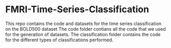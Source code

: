 # FMRI-Time-Series-Classification
This repo contains the code and datasets for the time series classification on the BOLD500 dataset
The code folder contians all the code that we used for the generation of datasets.
The classification folder contains the code for the different types of classifications performed.
